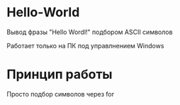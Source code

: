 # Hello-World
Вывод фразы "Hello Wordl!" подбором ASCII символов

Работает только на ПК под управлнением Windows

# Принцип работы
Просто подбор символов через for 
